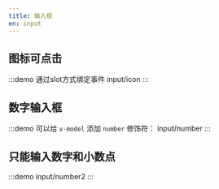 ```yaml
---
title: 输入框
en: input
---
```


## 图标可点击
  
:::demo 通过slot方式绑定事件
input/icon
:::

## 数字输入框
:::demo 可以给 `v-model` 添加 `number` 修饰符：
input/number
:::

## 只能输入数字和小数点
:::demo 
input/number2
:::